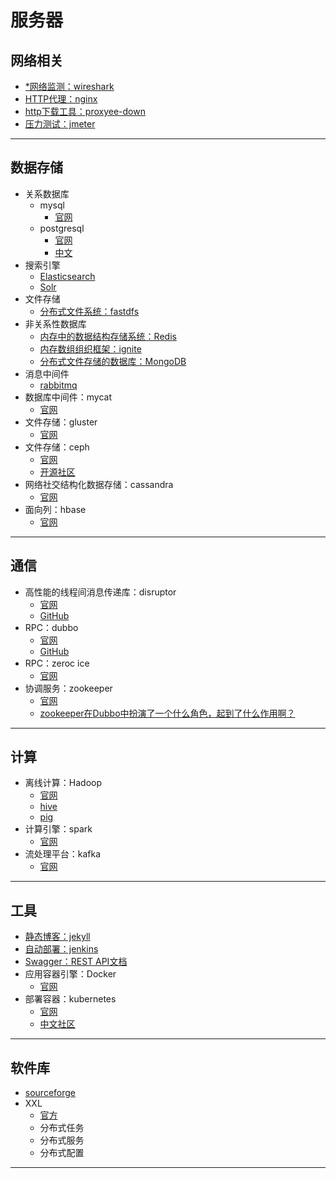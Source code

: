#   服务器

##  网络相关
-   [*网络监测：wireshark](https://www.wireshark.org/)
-   [HTTP代理：nginx](http://nginx.org/)
-   [http下载工具：proxyee-down](https://github.com/proxyee-down-org/proxyee-down)
-   [压力测试：jmeter](http://jmeter.apache.org/)

----

##  数据存储
-   关系数据库
    -   mysql
        -   [官网](https://www.mysql.com/)
    -   postgresql
        -   [官网](https://www.postgresql.org/)
        -   [中文](http://www.postgres.cn/home)
-   搜索引擎
    -   [Elasticsearch](https://github.com/elastic/elasticsearch)
    -   [Solr](https://lucene.apache.org/solr/)
-   文件存储
    -   [分布式文件系统：fastdfs](https://github.com/happyfish100/fastdfs)
-   非关系性数据库
    -   [内存中的数据结构存储系统：Redis](http://www.redis.cn/)
    -   [内存数组组织框架：ignite](https://ignite.apache.org/)
    -   [分布式文件存储的数据库：MongoDB](https://www.mongodb.com/)
-   消息中间件
    -   [rabbitmq](http://www.rabbitmq.com/)
-   数据库中间件：mycat
    -   [官网](http://www.mycat.io/)
-   文件存储：gluster
    -   [官网](https://www.gluster.org/)
-   文件存储：ceph
    -   [官网](https://ceph.com/)
    -   [开源社区](http://ceph.org.cn/)
-   网络社交结构化数据存储：cassandra
    -   [官网](http://cassandra.apache.org/)
-   面向列：hbase
    -   [官网](http://hbase.apache.org/)

----

##  通信
-   高性能的线程间消息传递库：disruptor
    -   [官网](http://lmax-exchange.github.io/disruptor/)
    -   [GitHub](https://github.com/LMAX-Exchange/disruptor)
-   RPC：dubbo
    -   [官网](http://dubbo.incubator.apache.org/#!/?lang=en-us)
    -   [GitHub](https://github.com/apache/incubator-dubbo)
-   RPC：zeroc ice
    -   [官网](https://zeroc.com/)
-   协调服务：zookeeper
    -   [官网](http://zookeeper.apache.org/)
    -   [zookeeper在Dubbo中扮演了一个什么角色，起到了什么作用啊？](https://www.zhihu.com/question/25070185)

----


##  计算
-   离线计算：Hadoop
    -   [官网](http://hadoop.apache.org/)
    -   [hive](http://hive.apache.org/)
    -   [pig](http://pig.apache.org/)
-   计算引擎：spark
    -   [官网](http://spark.apache.org/)
-   流处理平台：kafka
    -   [官网](http://kafka.apache.org/)

----

##  工具
-   [静态博客：jekyll](https://www.jekyll.com.cn/)
-   [自动部署：jenkins](https://jenkins.io/)
-   [Swagger：REST API文档](https://swagger.io/)
-   应用容器引擎：Docker
    -   [官网](www.docker.com)
-   部署容器：kubernetes
    -   [官网](https://kubernetes.io/)
    -   [中文社区](https://www.kubernetes.org.cn/)

----

##  软件库
-   [sourceforge](https://sourceforge.net/)
-   XXL
    -   [官方](http://www.xuxueli.com/page/projects.html)
    -   分布式任务
    -   分布式服务
    -   分布式配置

----

